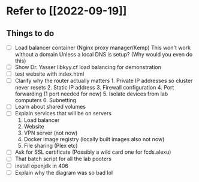 # Refer to [[2022-09-19]]
## Things to do 
- [ ] Load balancer container (Nginx proxy manager/Kemp)
      This won't work without a domain 
      Unless a local DNS is setup? (Why would you even do this)
- [ ]  Show Dr. Yasser libkyy.cf load balancing for demonstration
- [ ] test website with index.html
- [ ] Clarify why the router actually matters
      1. Private IP addresses so cluster never resets
      2. Static IP address
      3. Firewall configuration
      4. Port forwarding (1 port needed for now)
      5. Isolate devices from lab computers
      6. Subnetting
- [ ] Learn about shared volumes
- [ ]  Explain services that will be on servers
      1. Load balancer
      2. Website
      3. VPN server (not now)
      4. Docker image registry (locally built images also not now)
      5. File sharing (Plex etc)
- [ ] Ask for SSL certificate (Possibly a wild card one for fcds.alexu) 
- [ ] That batch script for all the lab pooters
- [ ] install openjdk in 406
- [ ] Explain why the diagram was so bad lol